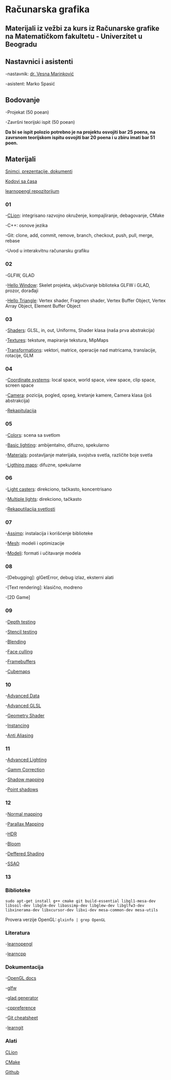 # Računarska grafika 
## Materijali iz vežbi za kurs iz Računarske grafike na Matematičkom fakultetu - Univerzitet u Beogradu

## Nastavnici i asistenti
-nastavnik: [dr. Vesna Marinković](http://poincare.matf.bg.ac.rs/~vesnam/grafika.html)

-asistent: Marko Spasić

## Bodovanje
-Projekat (50 poean) 

-Završni teorijski ispit (50 poean)

**Da bi se ispit polozio potrebno je na projektu osvojiti bar 25 poena, na zavrsnom teorijskom ispitu osvojiti bar 20 poena i u zbiru imati bar 51 poen.**

## Materijali
[Snimci, prezentacije, dokumenti](https://drive.google.com/drive/folders/1KqTmrBcbMp_hbUfxV9fCBXvuXd6Wgcbm?usp=sharing)

[Kodovi sa časa](https://github.com/matf-racunarska-grafika/kodovi-sa-casa-2020-2021)

[learnopengl repozitorijum](https://learnopengl.com/Code-repository)

### 01
-[CLion](https://www.jetbrains.com/clion/): integrisano razvojno okruženje, kompajliranje, debagovanje, CMake

-C++: osnove jezika

-Git: clone, add, commit, remove, branch, checkout, push, pull, merge, rebase

-Uvod u interakvitnu računarsku grafiku

### 02
-GLFW, GLAD

-[Hello Window](https://learnopengl.com/Getting-started/Hello-Window): Skelet projekta, uključivanje biblioteka GLFW i GLAD, prozor, dorađaji

-[Hello Triangle](https://learnopengl.com/Getting-started/Hello-Triangle): Vertex shader, Fragmen shader, Vertex Buffer Object, Vertex Array Object, Element Buffer Object

### 03
-[Shaders](https://learnopengl.com/Getting-started/Shaders): GLSL, in, out, Uniforms, Shader klasa (naša prva abstrakcija)

-[Textures](https://learnopengl.com/Getting-started/Textures): teksture, mapiranje tekstura, MipMaps

-[Transformations](https://learnopengl.com/Getting-started/Transformations): vektori, matrice, operacije nad matricama, translacije, rotacije, GLM

### 04
-[Coordinate systems](https://learnopengl.com/Getting-started/Coordinate-Systems): local space, world space, view space, clip space, screen space

-[Camera](https://learnopengl.com/Getting-started/Camera): pozicija, pogled, opseg, kretanje kamere, Camera klasa (još abstrakcija)

-[Rekapitulacija](https://learnopengl.com/Getting-started/Review)

### 05
-[Colors](https://learnopengl.com/Lighting/Colors): scena sa svetlom

-[Basic lighting](https://learnopengl.com/Lighting/Basic-Lighting): ambijentalno, difuzno, spekularno 

-[Materials](https://learnopengl.com/Lighting/Materials): postavljanje materijala, svojstva svetla, različite boje svetla

-[Ligthing maps](https://learnopengl.com/Lighting/Lighting-maps): difuzne, spekularne

### 06
-[Light casters](https://learnopengl.com/Lighting/Light-casters): direkciono, tačkasto, koncentrisano

-[Multiple lights](https://learnopengl.com/Lighting/Multiple-lights): direkciono, tačkasto

-[Rekaputilacija svetlosti](https://learnopengl.com/Lighting/Review)

### 07
-[Assimp](https://learnopengl.com/Model-Loading/Assimp): instalacija i korišćenje biblioteke

-[Mesh](https://learnopengl.com/Model-Loading/Mesh): modeli i optimizacije

-[Modeli](https://learnopengl.com/Model-Loading/Model): formati i učitavanje modela


### 08
-[Debugging]: glGetError, debug izlaz, eksterni alati

-[Text rendering]: klasično, modreno

-[2D Game]


### 09
-[Depth testing](https://learnopengl.com/Advanced-OpenGL/Depth-testing)

-[Stencil testing](https://learnopengl.com/Advanced-OpenGL/Stencil-testing)

-[Blending](https://learnopengl.com/Advanced-OpenGL/Blending)

-[Face culling](https://learnopengl.com/Advanced-OpenGL/Face-culling)

-[Framebuffers](https://learnopengl.com/Advanced-OpenGL/Framebuffers)

-[Cubemaps](https://learnopengl.com/Advanced-OpenGL/Cubemaps)

### 10

-[Advanced Data](https://learnopengl.com/Advanced-OpenGL/Advanced-Data)

-[Advanced GLSL](https://learnopengl.com/Advanced-OpenGL/Advanced-GLSL)

-[Geometry Shader](https://learnopengl.com/Advanced-OpenGL/Geometry-Shader)

-[Instancing](https://learnopengl.com/Advanced-OpenGL/Instancing)

-[Anti Aliasing](https://learnopengl.com/Advanced-OpenGL/Anti-Aliasing)

### 11
-[Advanced Lighting](https://learnopengl.com/Advanced-OpenGL/Anti-Aliasing)

-[Gamm Correction](https://learnopengl.com/Advanced-Lighting/Gamma-Correction)

-[Shadow mapping](https://learnopengl.com/Advanced-Lighting/Shadows/Shadow-Mapping)

-[Point shadows](https://learnopengl.com/Advanced-Lighting/Shadows/Point-Shadows)

### 12
-[Normal mapping](https://learnopengl.com/Advanced-Lighting/Normal-Mapping)

-[Parallax Mapping](https://learnopengl.com/Advanced-Lighting/Parallax-Mapping)

-[HDR](https://learnopengl.com/Advanced-Lighting/HDR)

-[Bloom](https://learnopengl.com/Advanced-Lighting/Bloom)

-[Deffered Shading](https://learnopengl.com/Advanced-Lighting/Deferred-Shading)

-[SSAO](https://learnopengl.com/Advanced-Lighting/SSAO)

### 13

### Biblioteke
`sudo apt-get install g++ cmake git build-essential libgl1-mesa-dev libsoil-dev libglm-dev libassimp-dev libglew-dev libglfw3-dev libxinerama-dev libxcursor-dev libxi-dev mesa-common-dev mesa-utils`

Provera verzije OpenGL: `glxinfo | grep OpenGL`

### Literatura
-[learnopengl](https://learnopengl.com/)

-[learncpp](https://www.learncpp.com/)

### Dokumentacija
-[OpenGL docs](http://docs.gl/)

-[glfw](https://www.glfw.org/)

-[glad generator](https://glad.dav1d.de/)

-[cppreference](https://en.cppreference.com/w/)

-[Git cheatsheet](https://www.atlassian.com/git/tutorials/atlassian-git-cheatsheet)

-[learngit](https://learngitbranching.js.org/)

### Alati
[CLion](https://www.jetbrains.com/clion/)

[CMake](https://cmake.org/)

[Github](https://github.com/)





